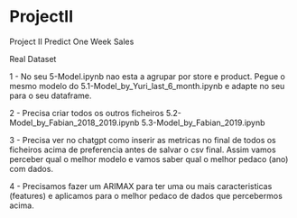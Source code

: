 # ProjectII
Project II Predict One Week Sales

Real Dataset

1 - No seu 5-Model.ipynb nao esta a agrupar por store e product. Pegue o mesmo modelo do 5.1-Model_by_Yuri_last_6_month.ipynb e adapte no seu para o   seu dataframe.

2 - Precisa criar todos os outros ficheiros 
    5.2-Model_by_Fabian_2018_2019.ipynb
    5.3-Model_by_Fabian_2019.ipynb

3 - Precisa ver no chatgpt como inserir as metricas no final de todos os ficheiros acima de preferencia antes de salvar o csv final. Assim vamos perceber qual o melhor modelo e vamos saber qual o melhor pedaco (ano) com dados.

4 - Precisamos fazer um ARIMAX para ter uma ou mais caracteristicas (features) e aplicamos para o melhor pedaco de dados que percebermos acima.